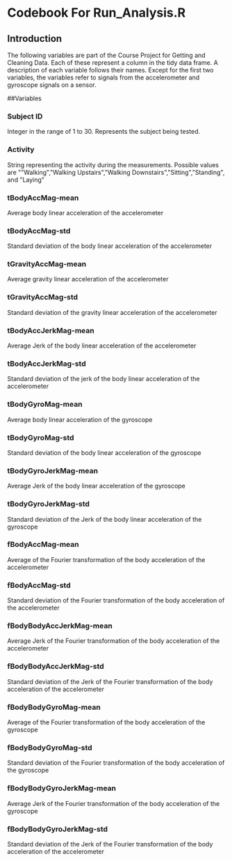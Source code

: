 # Codebook For Run_Analysis.R

## Introduction

The following variables are part of the Course Project for Getting and Cleaning Data. Each of these represent a column in the tidy data frame. A description of each variable follows their names. Except for the first two variables, the variables refer to signals from the accelerometer and gyroscope signals on a sensor.

##Variables

### Subject ID
Integer in the range of 1 to 30. Represents the subject being tested.
### Activity
String representing the activity during the measurements. Possible values are ""Walking","Walking Upstairs","Walking Downstairs","Sitting","Standing", and "Laying"
### tBodyAccMag-mean
Average body linear acceleration of the accelerometer
### tBodyAccMag-std
Standard deviation of the body linear acceleration of the accelerometer
### tGravityAccMag-mean
Average gravity linear acceleration of the accelerometer
### tGravityAccMag-std
Standard deviation of the gravity linear acceleration of the accelerometer
### tBodyAccJerkMag-mean
Average Jerk of the body linear acceleration of the accelerometer
### tBodyAccJerkMag-std
Standard deviation of the jerk of the body linear acceleration of the accelerometer
### tBodyGyroMag-mean
Average body linear acceleration of the gyroscope
### tBodyGyroMag-std
Standard deviation of the body linear acceleration of the gyroscope
### tBodyGyroJerkMag-mean
Average Jerk of the body linear acceleration of the gyroscope
### tBodyGyroJerkMag-std
Standard deviation of the Jerk of the body linear acceleration of the gyroscope
### fBodyAccMag-mean
Average of the Fourier transformation of the body acceleration of the accelerometer
### fBodyAccMag-std
Standard deviation of the Fourier transformation of the body acceleration of the accelerometer
### fBodyBodyAccJerkMag-mean
Average Jerk of the Fourier transformation of the body acceleration of the accelerometer
### fBodyBodyAccJerkMag-std
Standard deviation of the Jerk of the Fourier transformation of the body acceleration of the accelerometer
### fBodyBodyGyroMag-mean
Average of the Fourier transformation of the body acceleration of the gyroscope
### fBodyBodyGyroMag-std
Standard deviation of the Fourier transformation of the body acceleration of the gyroscope
### fBodyBodyGyroJerkMag-mean
Average Jerk of the Fourier transformation of the body acceleration of the gyroscope
### fBodyBodyGyroJerkMag-std
Standard deviation of the Jerk of the Fourier transformation of the body acceleration of the accelerometer